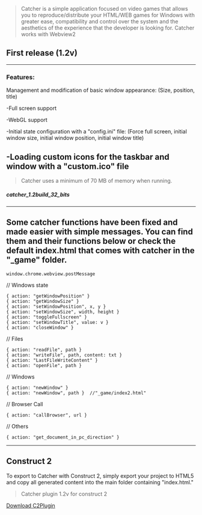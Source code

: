 > Catcher is a simple application focused on video games that allows you to reproduce/distribute your HTML/WEB games for Windows with greater ease, 
>compatibility and control over the system and the aesthetics of the experience that the developer is looking for. Catcher works with Webview2

## First release (1.2v)
---
### Features:

Management and modification of basic window appearance:
(Size, position, title)

-Full screen support

-WebGL support

-Initial state configuration with a "config.ini" file:
(Force full screen, initial window size, initial window position, initial window title)

-Loading custom icons for the taskbar and window with a "custom.ico" file
---

 >Catcher uses a minimum of 70 MB of memory when running.

 ##### catcher_1.2build_32_bits


 ---
 Some catcher functions have been fixed and made easier with simple messages. You can find them and their functions below or check the default index.html that comes with catcher in the "_game" folder.     
 ---
 ```
window.chrome.webview.postMessage
```
 // Windows state
 ```
{ action: "getWindowPosition" }
{ action: "getWindowSize" }
{ action: "setWindowPosition", x, y }
{ action: "setWindowSize", width, height }
{ action: "toggleFullscreen" }
{ action: "setWindowTitle", value: v }
{ action: "closeWindow" }
```

// Files
```
{ action: "readFile", path }
{ action: "writeFile", path, content: txt }
{ action: "LastFileWriteContent" }
{ action: "openFile", path }
```

// Windows
```
{ action: "newWindow" }
{ action: "newWindow", path }  //"_game/index2.html" 
```

// Browser Call
```
{ action: "callBrowser", url }
```

// Others
```
{ action: "get_document_in_pc_direction" }
```
---
## Construct 2

To export to Catcher with Construct 2, simply export your project to HTML5 and copy all generated content into the main folder containing "index.html."

>Catcher plugin 1.2v for construct 2

[Download C2Plugin](https://www.mediafire.com/file/pshni7hls65dhab/Catcher1_2v-Plugin_for_C2.zip/file)


